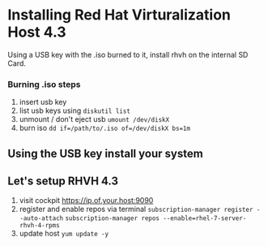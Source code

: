 # Installing Red Hat Virturalization Host 4.3
Using a USB key with the .iso burned to it, install rhvh on the internal SD Card.

### Burning .iso steps
1. insert usb key
2. list usb keys using ``` diskutil list ```
3. unmount / don't eject usb ``` umount /dev/diskX ```
4. burn iso ``` dd if=/path/to/.iso of=/dev/diskX bs=1m ```

## Using the USB key install your system

## Let's setup RHVH 4.3
1. visit cockpit https://ip.of.your.host:9090
2. register and enable repos via terminal 
``` subscription-manager register --auto-attach ```
``` subscription-manager repos --enable=rhel-7-server-rhvh-4-rpms ```
3. update host ``` yum update -y ```